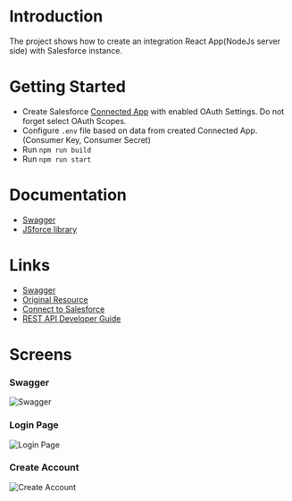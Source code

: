 # Introduction
The project shows how to create an integration React App(NodeJs server side) with Salesforce instance.   

# Getting Started
- Create Salesforce [Connected App](https://help.salesforce.com/articleView?id=sf.connected_app_create.htm&type=5) with enabled OAuth Settings. Do not forget select OAuth Scopes.
- Configure `.env` file based on data from created Connected App. (Consumer Key, Consumer Secret) 
- Run `npm run build`
- Run `npm run start`

# Documentation
- [Swagger](http://localhost:8888/api-doc)
- [JSforce library](https://jsforce.github.io/document/)

# Links
- [Swagger](https://swagger.io/docs/specification/authentication/)
- [Original Resource](https://github.com/pozil/salesforce-react-integration)
- [Connect to Salesforce](https://trailhead.salesforce.com/en/content/learn/projects/access-salesforce-data-with-lightning-web-components-open-source/connect-to-salesforce)
- [REST API Developer Guide](https://developer.salesforce.com/docs/atlas.en-us.api_rest.meta/api_rest/resources_list.htm)

# Screens

### Swagger
![Swagger](https://raw.githubusercontent.com/panin-eduard-acx/react-to-salesforce-connect/master/screens/swagger.png)

### Login Page
![Login Page](https://raw.githubusercontent.com/panin-eduard-acx/react-to-salesforce-connect/master/screens/login-page.png)

### Create Account
![Create Account](https://raw.githubusercontent.com/panin-eduard-acx/react-to-salesforce-connect/master/screens/create-record.png)
